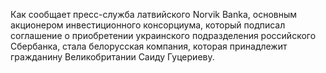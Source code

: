 Как сообщает пресс-служба латвийского Norvik Banka, основным акционером инвестиционного консорциума, который подписал соглашение о приобретении украинского подразделения российского Сбербанка, стала белорусская компания, которая принадлежит гражданину Великобритании Саиду Гуцериеву.
